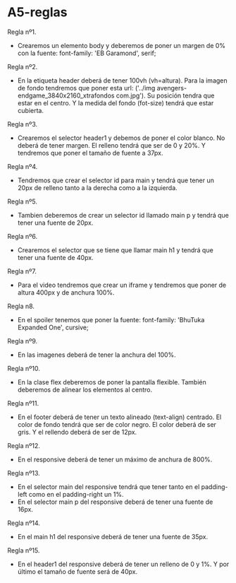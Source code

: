 # A5-reglas
Regla nº1.
- Crearemos un elemento body y deberemos de poner un margen de 0% con la fuente: font-family: 'EB Garamond', serif;

Regla nº2.
- En la etiqueta header deberá de tener 100vh (vh=altura). Para la imagen de fondo tendremos que poner esta url: ('../img avengers-endgame_3840x2160_xtrafondos com.jpg'). Su posición tendra que estar en el centro. Y la medida del fondo (fot-size) tendrá que estar cubierta. 

Regla nº3.
- Crearemos el selector header1 y debemos de poner el color blanco. No deberá de tener margen. El relleno tendrá que ser de 0 y 20%. Y tendremos que poner el tamaño de fuente a 37px.

Regla nº4.
- Tendremos que crear el selector id para main y tendrá que tener un 20px de relleno tanto a la derecha como a la izquierda.

Regla nº5.
- Tambien deberemos de crear un selector id llamado main p y tendrá que tener una fuente de 20px.

Regla nº6.
- Crearemos el selector que se tiene que llamar main h1 y tendrá que tener una fuente de 40px.

Regla nº7.
- Para el video tendremos que crear un iframe y tendremos que poner de altura 400px y de anchura 100%.

Regla n8.
- En el spoiler tenemos que poner la fuente: font-family: 'BhuTuka Expanded One', cursive;

Regla nº9.
- En las imagenes deberá de tener la anchura del 100%.

Regla nº10.
- En la clase flex deberemos de poner la pantalla flexible. También deberemos de alinear los elementos al centro. 

Regla nº11.
- En el footer deberá de tener un texto alineado (text-align) centrado. El color de fondo tendrá que ser de color negro. El color deberá de ser gris. Y el rellendo deberá de ser de 12px.

Regla nº12.
- En el responsive deberá de tener un máximo de anchura de 800%.

Regla nº13.
- En el selector main del responsive tendrá que tener tanto en el padding-left como en el padding-right un 1%.
- En el selector main p del responsive deberá de tener una fuente de 16px.

Regla nº14.
- En el main h1 del responsive deberá de tener una fuente de 35px.

Regla nº15.
- En el header1 del responsive deberá de tener un relleno de 0 y 1%. Y por último el tamaño de fuente será de 40px.




